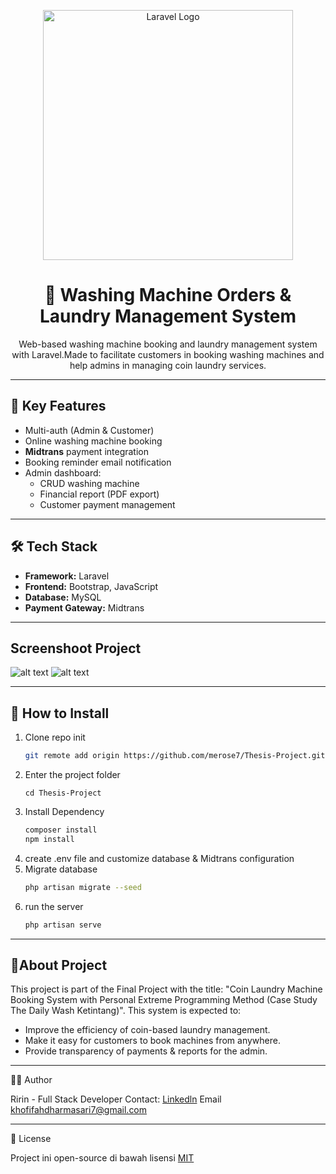 <p align="center">
 <img src="https://raw.githubusercontent.com/laravel/art/master/logo-lockup/5%20SVG/2%20CMYK/1%20Full%20Color/laravel-logolockup-cmyk-red.svg" width="400" alt="Laravel Logo">
</p>

<h1 align="center">🧺 Washing Machine Orders & Laundry Management System</h1>

<p align="center">
 Web-based washing machine booking and laundry management system with Laravel.Made to facilitate customers in booking washing machines and help admins in managing coin laundry services.
</p>

---

## 🚀 Key Features
- Multi-auth (Admin & Customer)
- Online washing machine booking
- **Midtrans** payment integration
- Booking reminder email notification
- Admin dashboard:  
  - CRUD washing machine  
  - Financial report (PDF export)  
  - Customer payment management  

---

## 🛠️ Tech Stack
- **Framework:** Laravel  
- **Frontend:** Bootstrap, JavaScript  
- **Database:** MySQL  
- **Payment Gateway:** Midtrans
  
---

## Screenshoot Project
![alt text](https://github.com/[merose7]/[public/images/BookingListMC.png]/blob/[master]/image.jpg?raw=true)
![alt text](https://github.com/[merose7]/[reponame]/blob/[master]/image.jpg?raw=true)

---

## 📂 How to Install
1. Clone repo init
   ```bash
   git remote add origin https://github.com/merose7/Thesis-Project.git
2. Enter the project folder
   ```bash'''bash'''
   cd Thesis-Project
4. Install Dependency
   ```bash
   composer install
   npm install
6. create .env file and customize database & Midtrans configuration
7. Migrate database
   ```bash
   php artisan migrate --seed
9. run the server
    ```bash
   php artisan serve

---

## 📖About Project 
This project is part of the Final Project with the title:
"Coin Laundry Machine Booking System with Personal Extreme Programming Method (Case Study The Daily Wash Ketintang)".
This system is expected to:
- Improve the efficiency of coin-based laundry management.
- Make it easy for customers to book machines from anywhere.
- Provide transparency of payments & reports for the admin.

---

👩‍💻 Author

Ririn - Full Stack Developer
 Contact: [Linkedln](https://www.linkedin.com/in/khofifahdharmasari/) 
 Email khofifahdharmasari7@gmail.com 

---

📜 License

Project ini open-source di bawah lisensi [MIT](https://mit-license.org/)
